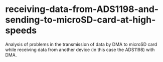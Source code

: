 # receiving-data-from-ADS1198-and-sending-to-microSD-card-at-high-speeds
Analysis of problems in the transmission of data by DMA to microSD card while receiving data from another device (in this case the ADS1198) with DMA.
